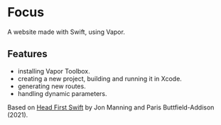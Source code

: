 # Focus

A website made with Swift, using Vapor.

<!-- <p align="center">
    <img src="screenshot.png" style="width:528px;max-width:100%;">
</p> -->

## Features

- installing Vapor Toolbox.
- creating a new project, building and running it in Xcode.
- generating new routes.
- handling dynamic parameters.

Based on [Head First Swift](https://www.amazon.com/Head-First-Swift-Anthony-Gray/dp/1491922850) by Jon Manning and Paris Buttfield-Addison (2021).
